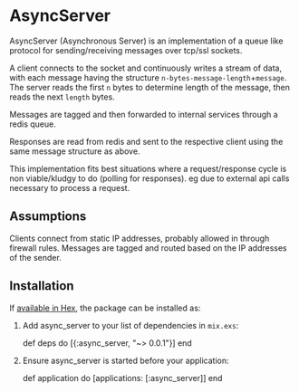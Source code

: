 # AsyncServer

AsyncServer (Asynchronous Server) is an implementation of a queue like protocol for sending/receiving messages over tcp/ssl sockets.

A client connects to the socket and continuously writes a stream of data, with each message having the structure `n-bytes-message-length`+`message`. The server reads the first `n` bytes to determine length of the message, then reads the next `length` bytes.

Messages are tagged and then forwarded to internal services through a redis queue.

Responses are read from redis and sent to the respective client using the same message structure as above.

This implementation fits best situations where a request/response cycle is non viable/kludgy to do (polling for responses). eg due to external api calls necessary to process a request. 


## Assumptions
Clients connect from static IP addresses, probably allowed in through firewall rules. Messages are tagged and routed based on the IP addresses of the sender.



## Installation

If [available in Hex](https://hex.pm/docs/publish), the package can be installed as:

  1. Add async_server to your list of dependencies in `mix.exs`:

        def deps do
          [{:async_server, "~> 0.0.1"}]
        end

  2. Ensure async_server is started before your application:

        def application do
          [applications: [:async_server]]
        end

